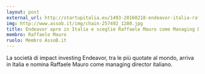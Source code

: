 ```yaml
---
layout: post
external_url: http://startupitalia.eu/1493-20160218-endeavor-italia-raffaele-mauro
img: http://www.assob.it/img/chain-257492_1280.jpg
title: Endeavor apre in Italia e sceglie Raffaele Mauro come Managing Director
membro: Raffaele Mauro
ruolo: Membro AssoB.it
---
```

La società di impact investing Endeavor, tra le più quotate al mondo, arriva in Italia e nomina Raffaele Mauro come managing director italiano.
